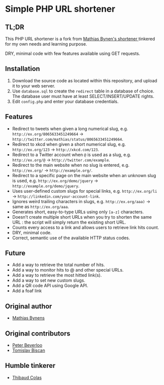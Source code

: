 # Simple PHP URL shortener

## TL;DR

This PHP URL shortener is a fork from [Mathias Bynen's shortener ](https://github.com/mathiasbynens/php-url-shortener) tinkered for my own needs and learning purpose.

DRY, minimal code with few features available using GET requests.

## Installation

1. Download the source code as located within this repository, and upload it to your web server.
2. Use `database.sql` to create the `redirect` table in a database of choice. The database user must have at least SELECT/INSERT/UPDATE rights.
3. Edit `config.php` and enter your database credentials.

## Features

* Redirect to tweets when given a long numerical slug, e.g. `http://ex.org/8065633451249664` → `http://twitter.com/mathias/status/8065633451249664`.
* Redirect to xkcd when given a short numerical slug, e.g. `http://ex.org/123` → `http://xkcd.com/123`.
* Redirect to a Twitter account when `@` is used as a slug, e.g. `http://ex.org/@` → `http://twitter.com/example`.
* Redirect to the main website when no slug is entered, e.g. `http://ex.org/` → `http://example.org/`.
* Redirect to a specific page on the main website when an unknown slug is used, e.g. `http://ex.org/demo/jquery` → `http://example.org/demo/jquery`.
* Uses user-defined custom slugs for special links, e.g. `http://ex.org/li` → `http://linkedin.com/your-account-link`.
* Ignores weird trailing characters in slugs, e.g. `http://ex.org/aaa)` → same as `http://ex.org/aaa`.
* Generates short, easy-to-type URLs using only `[a-z]` characters.
* Doesn’t create multiple short URLs when you try to shorten the same URL : the script will simply return the existing short URL.
* Counts every access to a link and allows users to retrieve link hits count.
* DRY, minimal code.
* Correct, semantic use of the available HTTP status codes.

## Future

* Add a way to retrieve the total number of hits.
* Add a way to monitor hits to @ and other special URLs.
* Add a way to retrieve the most hitted link(s).
* Add a way to set new custom slugs.
* Add a QR code API using Google API.
* Add a foaf link

## Original author

* [Mathias Bynens](http://mathiasbynens.be/)

## Original contributors

* [Peter Beverloo](http://peter.sh/)
* [Tomislav Biscan](https://github.com/B-Scan)

## Humble tinkerer

* [Thibaud Colas](https://github.com/thibaudcolas)
